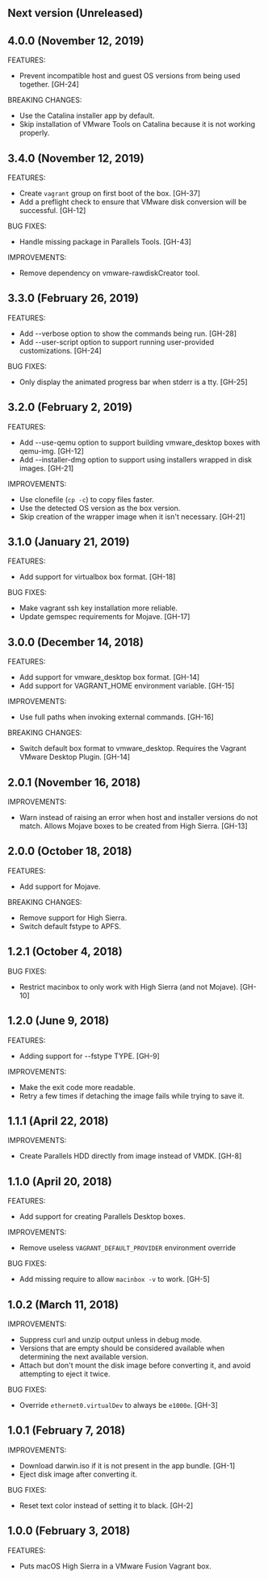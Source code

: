 ## Next version (Unreleased)

## 4.0.0 (November 12, 2019)

FEATURES:

- Prevent incompatible host and guest OS versions from being used together. [GH-24]

BREAKING CHANGES:

- Use the Catalina installer app by default.
- Skip installation of VMware Tools on Catalina because it is not working properly.

## 3.4.0 (November 12, 2019)

FEATURES:

- Create `vagrant` group on first boot of the box. [GH-37]
- Add a preflight check to ensure that VMware disk conversion will be successful. [GH-12]

BUG FIXES:

- Handle missing package in Parallels Tools. [GH-43]

IMPROVEMENTS:

- Remove dependency on vmware-rawdiskCreator tool.

## 3.3.0 (February 26, 2019)

FEATURES:

- Add --verbose option to show the commands being run. [GH-28]
- Add --user-script option to support running user-provided customizations. [GH-24]

BUG FIXES:

- Only display the animated progress bar when stderr is a tty. [GH-25]

## 3.2.0 (February 2, 2019)

FEATURES:

- Add --use-qemu option to support building vmware_desktop boxes with qemu-img. [GH-12]
- Add --installer-dmg option to support using installers wrapped in disk images. [GH-21]

IMPROVEMENTS:

- Use clonefile (`cp -c`) to copy files faster.
- Use the detected OS version as the box version.
- Skip creation of the wrapper image when it isn't necessary. [GH-21]

## 3.1.0 (January 21, 2019)

FEATURES:

- Add support for virtualbox box format. [GH-18]

BUG FIXES:

- Make vagrant ssh key installation more reliable.
- Update gemspec requirements for Mojave. [GH-17]

## 3.0.0 (December 14, 2018)

FEATURES:

- Add support for vmware_desktop box format. [GH-14]
- Add support for VAGRANT_HOME environment variable. [GH-15]

IMPROVEMENTS:

- Use full paths when invoking external commands. [GH-16]

BREAKING CHANGES:

- Switch default box format to vmware_desktop. Requires the Vagrant VMware Desktop Plugin. [GH-14]

## 2.0.1 (November 16, 2018)

IMPROVEMENTS:

- Warn instead of raising an error when host and installer versions do not match. Allows Mojave boxes to be created from High Sierra. [GH-13]

## 2.0.0 (October 18, 2018)

FEATURES:

- Add support for Mojave.

BREAKING CHANGES:

- Remove support for High Sierra.
- Switch default fstype to APFS.

## 1.2.1 (October 4, 2018)

BUG FIXES:

- Restrict macinbox to only work with High Sierra (and not Mojave). [GH-10]

## 1.2.0 (June 9, 2018)

FEATURES:

- Adding support for --fstype TYPE. [GH-9]

IMPROVEMENTS:

- Make the exit code more readable.
- Retry a few times if detaching the image fails while trying to save it.

## 1.1.1 (April 22, 2018)

IMPROVEMENTS:

- Create Parallels HDD directly from image instead of VMDK. [GH-8]

## 1.1.0 (April 20, 2018)

FEATURES:

- Add support for creating Parallels Desktop boxes.

IMPROVEMENTS:

- Remove useless `VAGRANT_DEFAULT_PROVIDER` environment override

BUG FIXES:

- Add missing require to allow `macinbox -v` to work. [GH-5]

## 1.0.2 (March 11, 2018)

IMPROVEMENTS:

- Suppress curl and unzip output unless in debug mode.
- Versions that are empty should be considered available when determining the next available version.
- Attach but don't mount the disk image before converting it, and avoid attempting to eject it twice.

BUG FIXES:

- Override `ethernet0.virtualDev` to always be `e1000e`. [GH-3]

## 1.0.1 (February 7, 2018)

IMPROVEMENTS:

- Download darwin.iso if it is not present in the app bundle. [GH-1]
- Eject disk image after converting it.

BUG FIXES:

- Reset text color instead of setting it to black. [GH-2]

## 1.0.0 (February 3, 2018)

FEATURES:

- Puts macOS High Sierra in a VMware Fusion Vagrant box.
